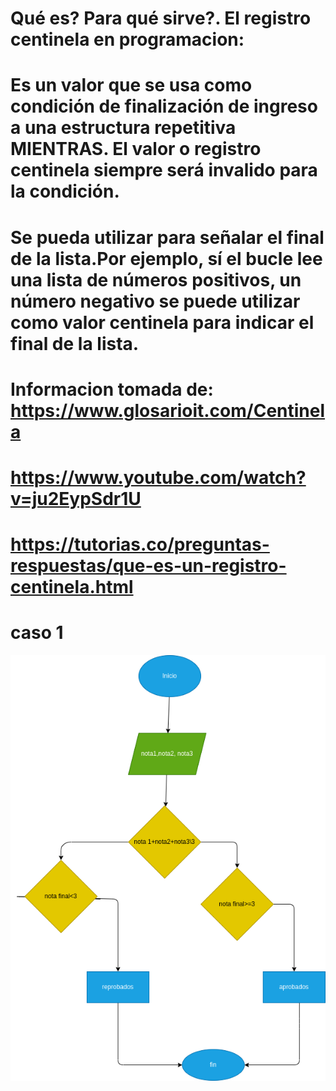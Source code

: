 # Qué es? Para qué sirve?. El registro centinela en programacion: 

# Es un valor que se usa como condición de finalización de ingreso a una estructura repetitiva MIENTRAS. El valor o registro centinela siempre será invalido para la condición.

# Se pueda utilizar para señalar el final de la lista.Por ejemplo, sí el bucle lee una lista de números positivos, un número negativo se puede utilizar como valor centinela para indicar el final de la lista.

# Informacion tomada de: https://www.glosarioit.com/Centinela 
# https://www.youtube.com/watch?v=ju2EypSdr1U
# https://tutorias.co/preguntas-respuestas/que-es-un-registro-centinela.html

# caso 1

!["Diagrama de flujo"](diagrama_caso1.png "Diagrama deflujo")